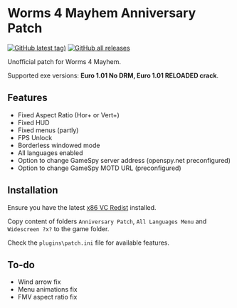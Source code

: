 # Worms 4 Mayhem Anniversary Patch

[![GitHub latest tag)](https://img.shields.io/github/v/tag/heatray/W4MPatch?label=latest)](https://github.com/heatray/W4MPatch/releases/latest) [![GitHub all releases](https://img.shields.io/github/downloads/heatray/W4MPatch/total)](https://github.com/heatray/W4MPatch/releases)

Unofficial patch for Worms 4 Mayhem.

Supported exe versions: **Euro 1.01 No DRM, Euro 1.01 RELOADED crack**.

## Features

* Fixed Aspect Ratio (Hor+ or Vert+)
* Fixed HUD
* Fixed menus (partly)
* FPS Unlock
* Borderless windowed mode
* All languages enabled
* Option to change GameSpy server address (openspy.net preconfigured)
* Option to change GameSpy MOTD URL (preconfigured)

## Installation

Ensure you have the latest [x86 VC Redist](https://aka.ms/vs/17/release/vc_redist.x86.exe) installed.

Copy content of folders `Anniversary Patch`, `All Languages Menu` and
`Widescreen ?x?` to the game folder.

Check the `plugins\patch.ini` file for available features.

## To-do

* Wind arrow fix
* Menu animations fix
* FMV aspect ratio fix
